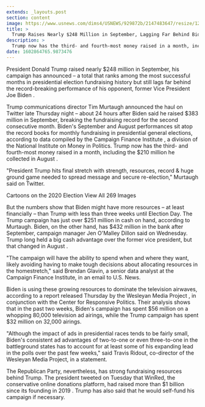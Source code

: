 ```yaml
--- 
extends: _layouts.post 
section: content 
image: https://www.usnews.com/dims4/USNEWS/929872b/2147483647/resize/1200x%3E/quality/85/?url=http%3A%2F%2Fmedia.beam.usnews.com%2F41%2F72%2F3b627c1b4663b4bd5ae4ab3f59e3%2F201016-trumptownhall-editorial.jpg 
title: > 
  Trump Raises Nearly $248 Million in September, Lagging Far Behind Biden 
description: > 
  Trump now has the third- and fourth-most money raised in a month, including the $210 million he collected in August ."President Trump hits final stretch with strength, resources, record & huge ground game needed to spread message and secure re-election," Murtaugh said on Twitter.The Trump campaign has just over $251 million in cash on hand, according to Murtaugh.Their analysis shows that in the past two weeks, Biden's campaign has spent $56 million on a whopping 80,000 television ad airings, while the Trump campaign has spent $32 million on 32,000 airings.The Republican Party, nevertheless, has strong fundraising resources behind Trump. 
date: 1602864765.9873476 
--- 
```

President Donald Trump raised nearly $248 million in September, his campaign has announced – a total that ranks among the most successful months in presidential election fundraising history but still lags far behind the record-breaking performance of his opponent, former Vice President Joe Biden .

Trump communications director Tim Murtaugh announced the haul on Twitter late Thursday night – about 24 hours after Biden said he raised $383 million in September, breaking the fundraising record for the second consecutive month. Biden's September and August performances sit atop the record books for monthly fundraising in presidential general elections, according to data compiled by the Campaign Finance Institute , a division of the National Institute on Money in Politics. Trump now has the third- and fourth-most money raised in a month, including the $210 million he collected in August .

"President Trump hits final stretch with strength, resources, record & huge ground game needed to spread message and secure re-election," Murtaugh said on Twitter.

Cartoons on the 2020 Election View All 269 Images

But the numbers show that Biden might have more resources – at least financially – than Trump with less than three weeks until Election Day. The Trump campaign has just over $251 million in cash on hand, according to Murtaugh. Biden, on the other hand, has $432 million in the bank after September, campaign manager Jen O'Malley Dillon said on Wednesday. Trump long held a big cash advantage over the former vice president, but that changed in August .

"The campaign will have the ability to spend when and where they want, likely avoiding having to make tough decisions about allocating resources in the homestretch," said Brendan Glavin, a senior data analyst at the Campaign Finance Institute, in an email to U.S. News.

Biden is using these growing resources to dominate the television airwaves, according to a report released Thursday by the Wesleyan Media Project , in conjunction with the Center for Responsive Politics. Their analysis shows that in the past two weeks, Biden's campaign has spent $56 million on a whopping 80,000 television ad airings, while the Trump campaign has spent $32 million on 32,000 airings.

"Although the impact of ads in presidential races tends to be fairly small, Biden's consistent ad advantages of two-to-one or even three-to-one in the battleground states has to account for at least some of his expanding lead in the polls over the past few weeks," said Travis Ridout, co-director of the Wesleyan Media Project, in a statement.

The Republican Party, nevertheless, has strong fundraising resources behind Trump. The president tweeted on Tuesday that WinRed, the conservative online donations platform, had raised more than $1 billion since its founding in 2019 . Trump has also said that he would self-fund his campaign if necessary.